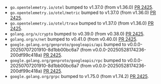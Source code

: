 * `go.opentelemetry.io/otel` bumped to v1.37.0 (from v1.36.0) [PR 2425](https://github.com/provenance-io/provenance/pull/2425).
* `go.opentelemetry.io/otel/metric` bumped to v1.37.0 (from v1.36.0) [PR 2425](https://github.com/provenance-io/provenance/pull/2425).
* `go.opentelemetry.io/otel/trace` bumped to v1.37.0 (from v1.36.0) [PR 2425](https://github.com/provenance-io/provenance/pull/2425).
* `golang.org/x/crypto` bumped to v0.39.0 (from v0.38.0) [PR 2425](https://github.com/provenance-io/provenance/pull/2425).
* `golang.org/x/net` bumped to v0.41.0 (from v0.40.0) [PR 2425](https://github.com/provenance-io/provenance/pull/2425).
* `google.golang.org/genproto/googleapis/api` bumped to v0.0.0-20250707201910-8d1bb00bc6a7 (from v0.0.0-20250528174236-200df99c418a) [PR 2425](https://github.com/provenance-io/provenance/pull/2425).
* `google.golang.org/genproto/googleapis/rpc` bumped to v0.0.0-20250707201910-8d1bb00bc6a7 (from v0.0.0-20250528174236-200df99c418a) [PR 2425](https://github.com/provenance-io/provenance/pull/2425).
* `google.golang.org/grpc` bumped to v1.75.0 (from v1.74.2) [PR 2425](https://github.com/provenance-io/provenance/pull/2425).
